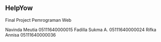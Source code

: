 ## HelpYow

Final Project Pemrograman Web

Navinda Meutia    05111640000015
Fadilla Sukma A.  05111640000024
Rifka Annisa      05111640000036
